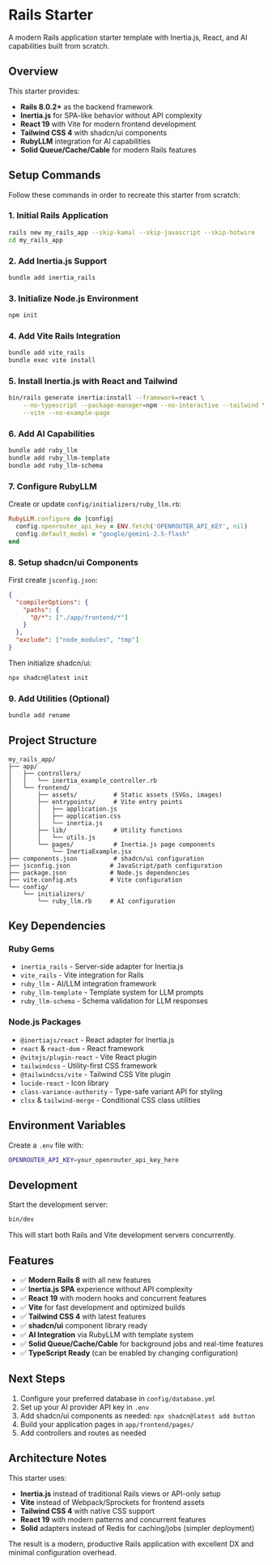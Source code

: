 # Rails Starter

A modern Rails application starter template with Inertia.js, React, and AI capabilities built from scratch.

## Overview

This starter provides:
- **Rails 8.0.2+** as the backend framework
- **Inertia.js** for SPA-like behavior without API complexity
- **React 19** with Vite for modern frontend development
- **Tailwind CSS 4** with shadcn/ui components
- **RubyLLM** integration for AI capabilities
- **Solid Queue/Cache/Cable** for modern Rails features

## Setup Commands

Follow these commands in order to recreate this starter from scratch:

### 1. Initial Rails Application
```bash
rails new my_rails_app --skip-kamal --skip-javascript --skip-hotwire
cd my_rails_app
```

### 2. Add Inertia.js Support
```bash
bundle add inertia_rails
```

### 3. Initialize Node.js Environment
```bash
npm init
```

### 4. Add Vite Rails Integration
```bash
bundle add vite_rails
bundle exec vite install
```

### 5. Install Inertia.js with React and Tailwind
```bash
bin/rails generate inertia:install --framework=react \
    --no-typescript --package-manager=npm --no-interactive --tailwind \
    --vite --no-example-page
```

### 6. Add AI Capabilities
```bash
bundle add ruby_llm
bundle add ruby_llm-template
bundle add ruby_llm-schema
```

### 7. Configure RubyLLM
Create or update `config/initializers/ruby_llm.rb`:
```ruby
RubyLLM.configure do |config|
  config.openrouter_api_key = ENV.fetch('OPENROUTER_API_KEY', nil)
  config.default_model = "google/gemini-2.5-flash"
end
```

### 8. Setup shadcn/ui Components
First create `jsconfig.json`:
```json
{
  "compilerOptions": {
    "paths": {
      "@/*": ["./app/frontend/*"]
    }
  },
  "exclude": ["node_modules", "tmp"]
}
```

Then initialize shadcn/ui:
```bash
npx shadcn@latest init
```

### 9. Add Utilities (Optional)
```bash
bundle add rename
```

## Project Structure

```
my_rails_app/
├── app/
│   ├── controllers/
│   │   └── inertia_example_controller.rb
│   └── frontend/
│       ├── assets/          # Static assets (SVGs, images)
│       ├── entrypoints/     # Vite entry points
│       │   ├── application.js
│       │   ├── application.css
│       │   └── inertia.js
│       ├── lib/             # Utility functions
│       │   └── utils.js
│       └── pages/           # Inertia.js page components
│           └── InertiaExample.jsx
├── components.json          # shadcn/ui configuration
├── jsconfig.json           # JavaScript/path configuration
├── package.json            # Node.js dependencies
├── vite.config.mts         # Vite configuration
└── config/
    └── initializers/
        └── ruby_llm.rb     # AI configuration
```

## Key Dependencies

### Ruby Gems
- `inertia_rails` - Server-side adapter for Inertia.js
- `vite_rails` - Vite integration for Rails
- `ruby_llm` - AI/LLM integration framework
- `ruby_llm-template` - Template system for LLM prompts
- `ruby_llm-schema` - Schema validation for LLM responses

### Node.js Packages
- `@inertiajs/react` - React adapter for Inertia.js
- `react` & `react-dom` - React framework
- `@vitejs/plugin-react` - Vite React plugin
- `tailwindcss` - Utility-first CSS framework
- `@tailwindcss/vite` - Tailwind CSS Vite plugin
- `lucide-react` - Icon library
- `class-variance-authority` - Type-safe variant API for styling
- `clsx` & `tailwind-merge` - Conditional CSS class utilities

## Environment Variables

Create a `.env` file with:
```bash
OPENROUTER_API_KEY=your_openrouter_api_key_here
```

## Development

Start the development server:
```bash
bin/dev
```

This will start both Rails and Vite development servers concurrently.

## Features

- ✅ **Modern Rails 8** with all new features
- ✅ **Inertia.js SPA** experience without API complexity
- ✅ **React 19** with modern hooks and concurrent features
- ✅ **Vite** for fast development and optimized builds
- ✅ **Tailwind CSS 4** with latest features
- ✅ **shadcn/ui** component library ready
- ✅ **AI Integration** via RubyLLM with template system
- ✅ **Solid Queue/Cache/Cable** for background jobs and real-time features
- ✅ **TypeScript Ready** (can be enabled by changing configuration)

## Next Steps

1. Configure your preferred database in `config/database.yml`
2. Set up your AI provider API key in `.env`
3. Add shadcn/ui components as needed: `npx shadcn@latest add button`
4. Build your application pages in `app/frontend/pages/`
5. Add controllers and routes as needed

## Architecture Notes

This starter uses:
- **Inertia.js** instead of traditional Rails views or API-only setup
- **Vite** instead of Webpack/Sprockets for frontend assets
- **Tailwind CSS 4** with native CSS support
- **React 19** with modern patterns and concurrent features
- **Solid** adapters instead of Redis for caching/jobs (simpler deployment)

The result is a modern, productive Rails application with excellent DX and minimal configuration overhead.
